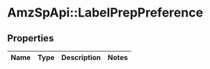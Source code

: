 # AmzSpApi::LabelPrepPreference

## Properties
Name | Type | Description | Notes
------------ | ------------- | ------------- | -------------

